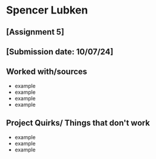 # Spencer Lubken
## [Assignment 5]
## [Submission date: 10/07/24]
## Worked with/sources 
* example
* example
* example
* example
## Project Quirks/ Things that don't work
* example
* example
* example
